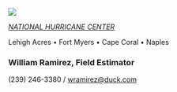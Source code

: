 ![](20253031340-20253031910-ABI-AL132025-GEOCOLOR-1000x1000.gif)


[*NATIONAL HURRICANE CENTER*](https://www.nhc.noaa.gov/)


Lehigh Acres • Fort Myers • Cape Coral • Naples


### William Ramirez, Field Estimator


(239) 246-3380 / [wramirez@duck.com](mailto:wramirez@duck.com)
